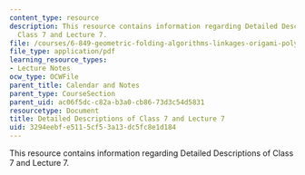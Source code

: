 ```yaml
---
content_type: resource
description: This resource contains information regarding Detailed Descriptions of
  Class 7 and Lecture 7.
file: /courses/6-849-geometric-folding-algorithms-linkages-origami-polyhedra-fall-2012/3294eebfe5115cf53a13dc5fc8e1d184_MIT6_849F12_desc07.pdf
file_type: application/pdf
learning_resource_types:
- Lecture Notes
ocw_type: OCWFile
parent_title: Calendar and Notes
parent_type: CourseSection
parent_uid: ac06f5dc-c82a-b3a0-cb86-73d3c54d5831
resourcetype: Document
title: Detailed Descriptions of Class 7 and Lecture 7
uid: 3294eebf-e511-5cf5-3a13-dc5fc8e1d184
---
```

This resource contains information regarding Detailed Descriptions of Class 7 and Lecture 7.

